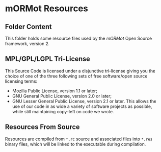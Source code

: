 # mORMot Resources

## Folder Content

This folder holds some resource files used by the *mORMot* Open Source framework, version 2.

## MPL/GPL/LGPL Tri-License

This Source Code is licensed under a disjunctive tri-license giving you the choice of one of the three following sets of free software/open source licensing terms:
 - Mozilla Public License, version 1.1 or later;
 - GNU General Public License, version 2.0 or later;
 - GNU Lesser General Public License, version 2.1 or later.
This allows the use of our code in as wide a variety of software projects as possible, while still maintaining copy-left on code we wrote.

## Resources From Source

Resources are compiled from `*.rc` source and associated files into `*.res` binary files, which will be linked to the executable during compilation.
